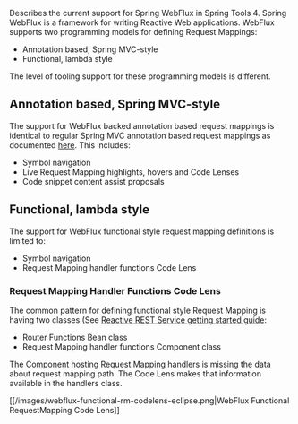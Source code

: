 Describes the current support for Spring WebFlux in Spring Tools 4. Spring WebFlux is a framework for writing Reactive Web applications. WebFlux supports two programming models for defining Request Mappings:
- Annotation based, Spring MVC-style
- Functional, lambda style

The level of tooling support for these programming models is different.

## Annotation based, Spring MVC-style
The support for WebFlux backed annotation based request mappings is identical to regular Spring MVC annotation based request mappings as documented [here](/Live-Application-Information#live-request-mappings). This includes:
- Symbol navigation
- Live Request Mapping highlights, hovers and Code Lenses
- Code snippet content assist proposals

## Functional, lambda style
The support for WebFlux functional style request mapping definitions is limited to:
- Symbol navigation
- Request Mapping handler functions Code Lens

### Request Mapping Handler Functions Code Lens
The common pattern for defining functional style Request Mapping is having two classes (See [Reactive REST Service getting started guide](https://spring.io/guides/gs/reactive-rest-service):
- Router Functions Bean class
- Request Mapping handler functions Component class

The Component hosting Request Mapping handlers is missing the data about request mapping path. The Code Lens makes that information available in the handlers class.

[[/images/webflux-functional-rm-codelens-eclipse.png|WebFlux Functional RequestMapping Code Lens]]

 